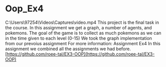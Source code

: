 # Oop_Ex4
C:\Users\97254\Videos\Captures\video.mp4
This project is the final task in the course. In this assignment we get a graph, a number of agents, and pokemons. The goal of the game is to collect as much pokemons as we can in the time given to each level (0-15)
We took the graph implementation from our prevoius assignment
For more information: Assignment Ex4
In this assignment we combined all the assignments we had before.
[https://github.com/roee-tal/EX3-OOP](https://github.com/roee-tal/EX3-OOP)
